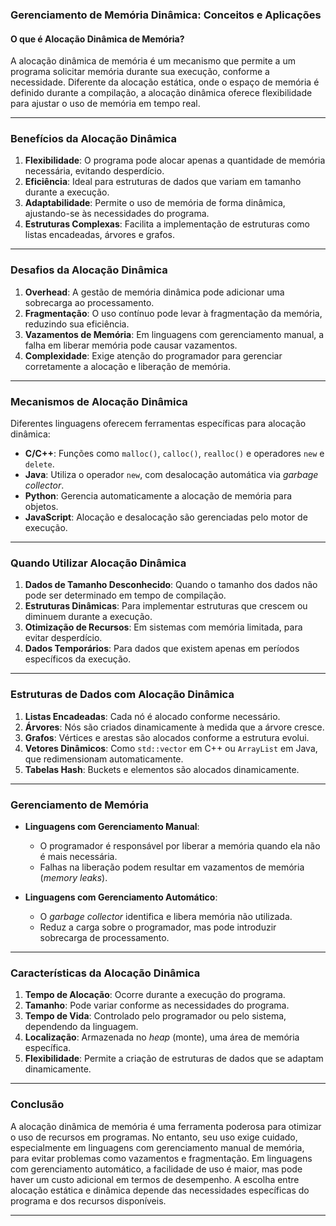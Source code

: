 ### Gerenciamento de Memória Dinâmica: Conceitos e Aplicações

#### O que é Alocação Dinâmica de Memória?
A alocação dinâmica de memória é um mecanismo que permite a um programa solicitar memória durante sua execução, conforme a necessidade. Diferente da alocação estática, onde o espaço de memória é definido durante a compilação, a alocação dinâmica oferece flexibilidade para ajustar o uso de memória em tempo real.

---

### Benefícios da Alocação Dinâmica
1. **Flexibilidade**: O programa pode alocar apenas a quantidade de memória necessária, evitando desperdício.
2. **Eficiência**: Ideal para estruturas de dados que variam em tamanho durante a execução.
3. **Adaptabilidade**: Permite o uso de memória de forma dinâmica, ajustando-se às necessidades do programa.
4. **Estruturas Complexas**: Facilita a implementação de estruturas como listas encadeadas, árvores e grafos.

---

### Desafios da Alocação Dinâmica
1. **Overhead**: A gestão de memória dinâmica pode adicionar uma sobrecarga ao processamento.
2. **Fragmentação**: O uso contínuo pode levar à fragmentação da memória, reduzindo sua eficiência.
3. **Vazamentos de Memória**: Em linguagens com gerenciamento manual, a falha em liberar memória pode causar vazamentos.
4. **Complexidade**: Exige atenção do programador para gerenciar corretamente a alocação e liberação de memória.

---

### Mecanismos de Alocação Dinâmica
Diferentes linguagens oferecem ferramentas específicas para alocação dinâmica:

- **C/C++**: Funções como `malloc()`, `calloc()`, `realloc()` e operadores `new` e `delete`.
- **Java**: Utiliza o operador `new`, com desalocação automática via *garbage collector*.
- **Python**: Gerencia automaticamente a alocação de memória para objetos.
- **JavaScript**: Alocação e desalocação são gerenciadas pelo motor de execução.

---

### Quando Utilizar Alocação Dinâmica
1. **Dados de Tamanho Desconhecido**: Quando o tamanho dos dados não pode ser determinado em tempo de compilação.
2. **Estruturas Dinâmicas**: Para implementar estruturas que crescem ou diminuem durante a execução.
3. **Otimização de Recursos**: Em sistemas com memória limitada, para evitar desperdício.
4. **Dados Temporários**: Para dados que existem apenas em períodos específicos da execução.

---

### Estruturas de Dados com Alocação Dinâmica
1. **Listas Encadeadas**: Cada nó é alocado conforme necessário.
2. **Árvores**: Nós são criados dinamicamente à medida que a árvore cresce.
3. **Grafos**: Vértices e arestas são alocados conforme a estrutura evolui.
4. **Vetores Dinâmicos**: Como `std::vector` em C++ ou `ArrayList` em Java, que redimensionam automaticamente.
5. **Tabelas Hash**: Buckets e elementos são alocados dinamicamente.

---

### Gerenciamento de Memória
- **Linguagens com Gerenciamento Manual**:
  - O programador é responsável por liberar a memória quando ela não é mais necessária.
  - Falhas na liberação podem resultar em vazamentos de memória (*memory leaks*).

- **Linguagens com Gerenciamento Automático**:
  - O *garbage collector* identifica e libera memória não utilizada.
  - Reduz a carga sobre o programador, mas pode introduzir sobrecarga de processamento.

---

### Características da Alocação Dinâmica
1. **Tempo de Alocação**: Ocorre durante a execução do programa.
2. **Tamanho**: Pode variar conforme as necessidades do programa.
3. **Tempo de Vida**: Controlado pelo programador ou pelo sistema, dependendo da linguagem.
4. **Localização**: Armazenada no *heap* (monte), uma área de memória específica.
5. **Flexibilidade**: Permite a criação de estruturas de dados que se adaptam dinamicamente.

---

### Conclusão
A alocação dinâmica de memória é uma ferramenta poderosa para otimizar o uso de recursos em programas. No entanto, seu uso exige cuidado, especialmente em linguagens com gerenciamento manual de memória, para evitar problemas como vazamentos e fragmentação. Em linguagens com gerenciamento automático, a facilidade de uso é maior, mas pode haver um custo adicional em termos de desempenho. A escolha entre alocação estática e dinâmica depende das necessidades específicas do programa e dos recursos disponíveis.

---
